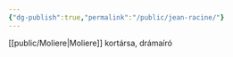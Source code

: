 ```yaml
---
{"dg-publish":true,"permalink":"/public/jean-racine/"}
---
```


[[public/Moliere\|Moliere]] kortársa, drámaíró